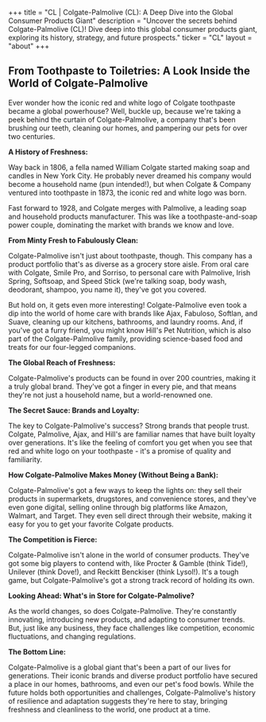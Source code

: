+++
title = "CL |  Colgate-Palmolive (CL): A Deep Dive into the Global Consumer Products Giant"
description = "Uncover the secrets behind Colgate-Palmolive (CL)! Dive deep into this global consumer products giant, exploring its history, strategy, and future prospects."
ticker = "CL"
layout = "about"
+++

        


## From Toothpaste to Toiletries: A Look Inside the World of Colgate-Palmolive

Ever wonder how the iconic red and white logo of Colgate toothpaste became a global powerhouse?  Well, buckle up, because we're taking a peek behind the curtain of Colgate-Palmolive, a company that's been brushing our teeth, cleaning our homes, and pampering our pets for over two centuries.

**A History of Freshness:**

Way back in 1806, a fella named William Colgate started making soap and candles in New York City.  He probably never dreamed his company would become a household name (pun intended!), but when Colgate & Company ventured into toothpaste in 1873, the iconic red and white logo was born.  

Fast forward to 1928, and Colgate merges with Palmolive, a leading soap and household products manufacturer.  This was like a toothpaste-and-soap power couple, dominating the market with brands we know and love.

**From Minty Fresh to Fabulously Clean:**

Colgate-Palmolive isn't just about toothpaste, though.  This company has a product portfolio that's as diverse as a grocery store aisle.  From oral care with Colgate, Smile Pro, and Sorriso, to personal care with Palmolive, Irish Spring, Softsoap, and Speed Stick (we're talking soap, body wash, deodorant, shampoo, you name it), they've got you covered.

But hold on, it gets even more interesting!  Colgate-Palmolive even took a dip into the world of home care with brands like Ajax, Fabuloso, Softlan, and Suave, cleaning up our kitchens, bathrooms, and laundry rooms. And, if you've got a furry friend, you might know Hill's Pet Nutrition, which is also part of the Colgate-Palmolive family, providing science-based food and treats for our four-legged companions.

**The Global Reach of Freshness:**

Colgate-Palmolive's products can be found in over 200 countries, making it a truly global brand.  They've got a finger in every pie, and that means they're not just a household name, but a world-renowned one.

**The Secret Sauce: Brands and Loyalty:**

The key to Colgate-Palmolive's success?  Strong brands that people trust.  Colgate, Palmolive, Ajax, and Hill's are familiar names that have built loyalty over generations.  It's like the feeling of comfort you get when you see that red and white logo on your toothpaste - it's a promise of quality and familiarity.

**How Colgate-Palmolive Makes Money (Without Being a Bank):**

Colgate-Palmolive's got a few ways to keep the lights on:  they sell their products in supermarkets, drugstores, and convenience stores, and they've even gone digital, selling online through big platforms like Amazon, Walmart, and Target.  They even sell direct through their website, making it easy for you to get your favorite Colgate products.

**The Competition is Fierce:**

Colgate-Palmolive isn't alone in the world of consumer products.  They've got some big players to contend with, like Procter & Gamble (think Tide!), Unilever (think Dove!), and Reckitt Benckiser (think Lysol!).  It's a tough game, but Colgate-Palmolive's got a strong track record of holding its own.

**Looking Ahead: What's in Store for Colgate-Palmolive?**

As the world changes, so does Colgate-Palmolive.  They're constantly innovating, introducing new products, and adapting to consumer trends.  But, just like any business, they face challenges like competition, economic fluctuations, and changing regulations.

**The Bottom Line:**

Colgate-Palmolive is a global giant that's been a part of our lives for generations.  Their iconic brands and diverse product portfolio have secured a place in our homes, bathrooms, and even our pet's food bowls.  While the future holds both opportunities and challenges, Colgate-Palmolive's history of resilience and adaptation suggests they're here to stay, bringing freshness and cleanliness to the world, one product at a time. 

        
